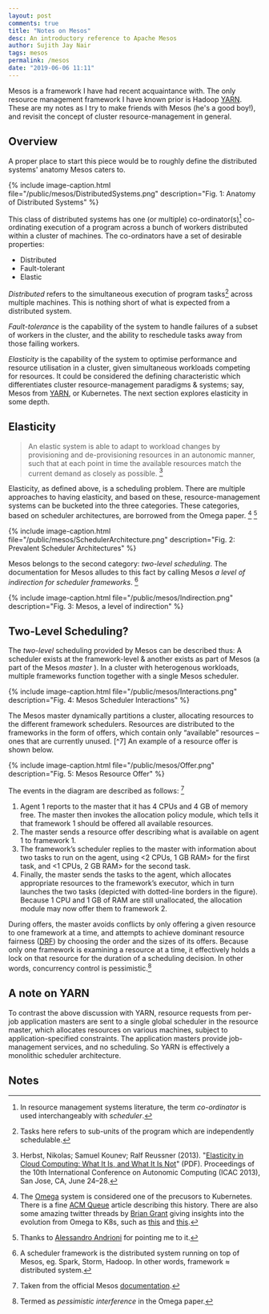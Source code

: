```yaml
---
layout: post
comments: true
title: "Notes on Mesos"
desc: An introductory reference to Apache Mesos
author: Sujith Jay Nair
tags: mesos
permalink: /mesos
date: "2019-06-06 11:11"
---
```

Mesos is a framework I have had recent acquaintance with. The only resource management framework I have known prior is Hadoop [YARN]((/spark/with-yarn)). These are my notes as I try to make friends with Mesos (he's a good boy!), and revisit the concept of cluster resource-management in general.

<!--break-->
## Overview
A proper place to start this piece would be to roughly define the distributed systems' anatomy Mesos caters to.

{% include image-caption.html file="/public/mesos/DistributedSystems.png" description="Fig. 1: Anatomy of Distributed Systems" %}

This class of distributed systems has one (or multiple) co-ordinator(s)[^1] co-ordinating execution of a program across a bunch of workers distributed within a cluster of machines. The co-ordinators have a set of desirable properties:
- Distributed
- Fault-tolerant
- Elastic

*Distributed* refers to the simultaneous execution of program tasks[^2] across multiple machines. This is nothing short of what is expected from a distributed system.

*Fault-tolerance* is the capability of the system to handle failures of a subset of workers in the cluster, and the ability to reschedule tasks away from those failing workers.

*Elasticity* is the capability of the system to optimise performance and resource utilisation in a cluster, given simultaneous workloads competing for resources. It could be considered the defining characteristic which differentiates cluster resource-management paradigms & systems; say, Mesos from [YARN]((/spark/with-yarn)), or Kubernetes. The next section explores elasticity in some depth.

## Elasticity
> An elastic system is able to adapt to workload changes by provisioning and de-provisioning resources in an autonomic manner, such that at each point in time the available resources match the current demand as closely as possible. [^3]

Elasticity, as defined above, is a scheduling problem. There are multiple approaches to having elasticity, and based on these, resource-management systems can be bucketed into the three categories. These categories, based on scheduler architectures, are borrowed from the Omega paper. [^4] [^5]

{% include image-caption.html file="/public/mesos/SchedulerArchitecture.png" description="Fig. 2: Prevalent Scheduler Architectures" %}

Mesos belongs to the second category: *two-level scheduling*. The documentation for Mesos alludes to this fact by calling Mesos *a level of indirection for scheduler frameworks*. [^6]

{% include image-caption.html file="/public/mesos/Indirection.png" description="Fig. 3: Mesos, a level of indirection" %}

## Two-Level Scheduling?
The *two-level* scheduling provided by Mesos can be described thus: A scheduler exists at the framework-level & another exists as part of Mesos (a part of the Mesos *master* ). In a cluster with heterogenous workloads, multiple frameworks function together with a single Mesos scheduler.

{% include image-caption.html file="/public/mesos/Interactions.png" description="Fig. 4: Mesos Scheduler Interactions" %}
<div></div>
The Mesos master dynamically partitions a cluster, allocating resources to the different framework schedulers. Resources are distributed to the frameworks in the form of offers, which contain only “available” resources – ones that are currently unused. [^7] An example of a resource offer is shown below.

{% include image-caption.html file="/public/mesos/Offer.png" description="Fig. 5: Mesos Resource Offer" %}


The events in the diagram are described as follows: [^8]
1. Agent 1 reports to the master that it has 4 CPUs and 4 GB of memory free. The master then invokes the allocation policy module, which tells it that framework 1 should be offered all available resources.
2. The master sends a resource offer describing what is available on agent 1 to framework 1.
3. The framework’s scheduler replies to the master with information about two tasks to run on the agent, using <2 CPUs, 1 GB RAM> for the first task, and <1 CPUs, 2 GB RAM> for the second task.
4. Finally, the master sends the tasks to the agent, which allocates appropriate resources to the framework’s executor, which in turn launches the two tasks (depicted with dotted-line borders in the figure). Because 1 CPU and 1 GB of RAM are still unallocated, the allocation module may now offer them to framework 2.


During offers, the master avoids conflicts by only offering a given resource to one framework at a time, and attempts to achieve dominant resource fairness ([DRF](https://cs.stanford.edu/~matei/papers/2011/nsdi_drf.pdf)) by choosing the order and the sizes of its offers. Because only one framework is examining a resource at a time, it effectively holds a lock on that resource for the duration of a scheduling decision. In other words, concurrency control is pessimistic.[^9]

## A note on YARN
To contrast the above discussion with YARN, resource requests from per-job application masters are sent to a single global scheduler in the resource master, which allocates resources on various machines, subject to application-specified constraints. The application masters provide job-management services, and no scheduling. So YARN is effectively a monolithic scheduler architecture.




## Notes
[^1]: In resource management systems literature, the term *co-ordinator* is used interchangeably with *scheduler*.
[^2]: Tasks here refers to sub-units of the program which are independently schedulable.
[^3]:  Herbst, Nikolas; Samuel Kounev; Ralf Reussner (2013). "[Elasticity in Cloud Computing: What It Is, and What It Is Not](https://sdqweb.ipd.kit.edu/publications/pdfs/HeKoRe2013-ICAC-Elasticity.pdf)" (PDF). Proceedings of the 10th International Conference on Autonomic Computing (ICAC 2013), San Jose, CA, June 24–28.
[^4]: The [Omega](https://static.googleusercontent.com/media/research.google.com/en//pubs/archive/41684.pdf) system is considered one of the precusors to Kubernetes. There is a fine [ACM Queue](https://queue.acm.org/detail.cfm?id=2898444) article describing this history. There are also some amazing twitter threads by [Brian Grant](https://twitter.com/bgrant0607) giving insights into the evolution from Omega to K8s, such as [this](https://twitter.com/bgrant0607/status/1102292629465661440) and [this](https://twitter.com/bgrant0607/status/1111469578603778048).
[^5]: Thanks to [Alessandro Andrioni](https://twitter.com/metamatema) for pointing me to it.
[^6]: A scheduler framework is the distributed system running on top of Mesos, eg. Spark, Storm, Hadoop. In other words, framework &asymp; distributed system.
[^7]: This is referred to as *choice of resources* in the Omega paper.
[^8]: Taken from the official Mesos [documentation](http://mesos.apache.org/documentation/latest/architecture/).
[^9]: Termed as *pessimistic interference* in the Omega paper.
